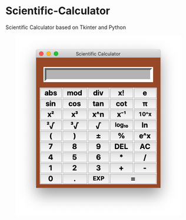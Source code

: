 # Scientific-Calculator
Scientific Calculator based on Tkinter and Python
<div align=center><img width="450" height="486" src="https://github.com/ChuleHou/Scientific-Calculator/blob/master/Image/scientific_calculator_UI.png"/></div>

